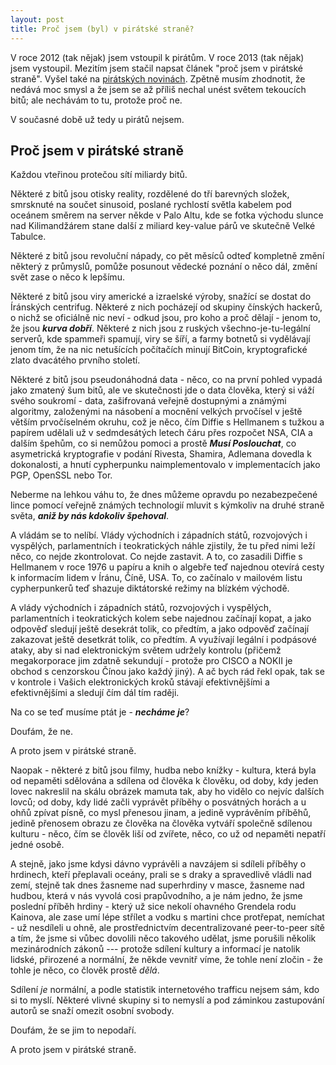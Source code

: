 ```yaml
---
layout: post
title: Proč jsem (byl) v pirátské straně?
---
```


V roce 2012 (tak nějak) jsem vstoupil k pirátům. V roce 2013 (tak nějak) jsem vystoupil. Mezitím jsem stačil napsat článek "proč jsem v pirátské straně". Vyšel také na [pirátských novinách](http://piratskenoviny.cz/?c_id=697372). Zpětně musím zhodnotit, že nedává moc smysl a že jsem se až příliš nechal unést světem tekoucích bitů; ale nechávám to tu, protože proč ne.

V současné době už tedy u pirátů nejsem.

Proč jsem v pirátské straně
---
Každou vteřinou protečou sítí miliardy bitů.

Některé z bitů jsou otisky reality, rozdělené do tří barevných složek, smrsknuté na součet sinusoid, poslané rychlostí světla kabelem pod oceánem směrem na server někde v Palo Altu, kde se fotka východu slunce nad Kilimandžárem stane další z miliard key-value párů ve skutečně Velké Tabulce.

Některé z bitů jsou revoluční nápady, co pět měsíců odteď kompletně změní některý z průmyslů, pomůže posunout vědecké poznání o něco dál, změní svět zase o něco k lepšímu.

Některé z bitů jsou viry americké a izraelské výroby, snažící se dostat do Íránských centrifug. Některé z nich pocházejí od skupiny čínských hackerů, o nichž se oficiálně nic neví - odkud jsou, pro koho a proč dělají - jenom to, že jsou ***kurva dobří***. Některé z nich jsou z ruských všechno-je-tu-legální serverů, kde spammeři spamují, viry se šíří, a farmy botnetů si vydělávají jenom tím, že na nic netušících počítačích minují BitCoin, kryptografické zlato dvacátého prvního století.

Některé z bitů jsou pseudonáhodná data - něco, co na první pohled vypadá jako zmatený šum bitů, ale ve skutečnosti jde o data člověka, který si váží svého soukromí - data, zašifrovaná veřejně dostupnými a známými algoritmy, založenými na násobení a mocnění velkých prvočísel v ještě větším prvočíselném okruhu, což je něco, čím Diffie s Hellmanem s tužkou a papírem udělali už v sedmdesátých letech čáru přes rozpočet NSA, CIA a dalším špehům, co si nemůžou pomoci a prostě ***Musí Poslouchat***, co asymetrická kryptografie v podání Rivesta, Shamira, Adlemana dovedla k dokonalosti, a hnutí cypherpunku naimplementovalo v implementacích jako PGP, OpenSSL nebo Tor. 

Neberme na lehkou váhu to, že dnes můžeme opravdu po nezabezpečené lince pomocí veřejně známých technologií mluvit s kýmkoliv na druhé straně světa, ***aniž by nás kdokoliv špehoval***. 

A vládám se to nelíbí. Vlády východních i západních států, rozvojových i vyspělých, parlamentních i teokratických náhle zjistily, že tu před nimi leží něco, co nejde zkontrolovat. Co nejde zastavit. A to, co zasadili Diffie s Hellmanem v roce 1976 u papíru a knih o algebře teď najednou otevírá cesty k informacím lidem v Íránu, Číně, USA. To, co začínalo v mailovém listu cypherpunkerů teď shazuje diktátorské režimy na blízkém východě.

A vlády východních i západních států, rozvojových i vyspělých, parlamentních i teokratických kolem sebe najednou začínají kopat, a jako odpověď sledují ještě desekrát tolik, co předtím, a jako odpověď začínají zakazovat ještě desetkrát tolik, co předtím. A využívají legální i podpásové ataky, aby si nad elektronickým světem udržely kontrolu (přičemž megakorporace jim zdatně sekundují - protože pro CISCO a NOKII je obchod s cenzorskou Čínou jako každý jiný). A ač bych rád řekl opak, tak se v kontrole i Vašich elektronických kroků stávají efektivnějšími a efektivnějšími a sledují čím dál tím raději.


Na co se teď musíme ptát je - ***necháme je***?

Doufám, že ne.

A proto jsem v pirátské straně.


Naopak - některé z bitů jsou filmy, hudba nebo knížky - kultura, která byla od nepaměti sdělována a sdílena od člověka k člověku, od doby, kdy jeden lovec nakreslil na skálu obrázek mamuta tak, aby ho vidělo co nejvíc dalších lovců; od doby, kdy lidé začli vyprávět příběhy o posvátných horách a u ohňů zpívat písně, co mysl přenesou jinam, a jedině vyprávěním příběhů, jedině přenosem obrazu ze člověka na člověka vytváří společně sdílenou kulturu - něco, čím se člověk liší od zvířete, něco, co už od nepaměti nepatří jedné osobě. 

A stejně, jako jsme kdysi dávno vyprávěli a navzájem si sdíleli příběhy o hrdinech, kteří přeplavali oceány, prali se s draky a spravedlivě vládli nad zemí, stejně tak dnes žasneme nad superhrdiny v masce, žasneme nad hudbou, která v nás vyvolá cosi prapůvodního, a je nám jedno, že jsme poslední příběh hrdiny - který už sice nekolí ohavného Grendela rodu Kainova, ale zase umí lépe střílet a vodku s martini chce protřepat, nemíchat - už nesdíleli u ohně, ale prostřednictvím decentralizované peer-to-peer sítě a tím, že jsme si vůbec dovolili něco takového udělat, jsme porušili několik mezinárodních zákonů --- protože sdílení kultury a informací je natolik lidské, přirozené a normální, že někde vevnitř víme, že tohle není zločin - že tohle je něco, co člověk prostě *dělá*.

Sdílení *je* normální, a podle statistik internetového trafficu nejsem sám, kdo si to myslí. Některé vlivné skupiny si to nemyslí a pod záminkou zastupování autorů se snaží omezit osobní svobody.

Doufám, že se jim to nepodaří.

A proto jsem v pirátské straně.

